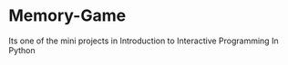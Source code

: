 Memory-Game
===========

Its one of the mini projects in Introduction to Interactive Programming In Python
